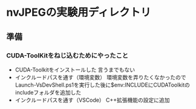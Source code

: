 # nvJPEGの実験用ディレクトリ

## 準備

### CUDA-ToolKitをねじ込むためにやったこと

+ CUDA-Toolkitをインストールした
    言うまでもない
+ インクルードパスを通す（環境変数）
    環境変数を弄りたくなかったのでLaunch-VsDevShell.ps1を実行した後に$env:INCLUDEにCUDAToolkitのincludeフォルダを追加した
+ インクルードパスを通す（VSCode）
    C++拡張機能の設定に追加
